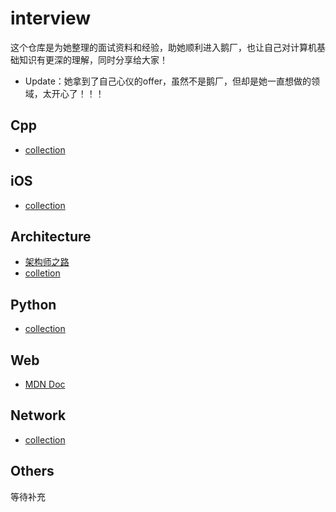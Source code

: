 # interview

这个仓库是为她整理的面试资料和经验，助她顺利进入鹅厂，也让自己对计算机基础知识有更深的理解，同时分享给大家！

- Update：她拿到了自己心仪的offer，虽然不是鹅厂，但却是她一直想做的领域，太开心了！！！

## Cpp

- [collection](./cpp/README.md)

## iOS

- [collection](./iOS/README.md)

## Architecture

- [架构师之路](https://www.w3cschool.cn/architectroad/)
- [colletion](./guide/README.md)

## Python

- [collection](./python/README.md)

## Web

- [MDN Doc](https://developer.mozilla.org/zh-CN/)

## Network

- [collection](./network/README.md)

## Others

等待补充
